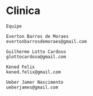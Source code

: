 # Clinica

	Equipe
	
	Everton Barros de Moraes
	evertonbarrosdemoraes@gmail.com

	Guilherme Lotto Cardoso
	glottocardoso@gmail.com

	Kened Felix
	kened.felix@gmail.com

	Ueber Jamer Nascimento
	ueberjames@gmail.com 
	
